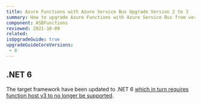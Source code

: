 ```yaml
---
title: Azure Functions with Azure Service Bus Upgrade Version 2 to 3
summary: How to upgrade Azure Functions with Azure Service Bus from version 2 to 3
component: ASBFunctions
reviewed: 2021-10-09
related:
isUpgradeGuide: true
upgradeGuideCoreVersions:
 - 8
---
```


## .NET 6

The target framework have been updated to .NET 6 [which in turn requires function host v3 to no longer be supported](https://docs.microsoft.com/en-us/azure/azure-functions/dotnet-isolated-process-guide#supported-versions).
